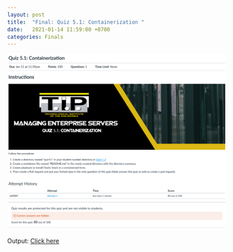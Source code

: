 ```yaml
---
layout: post
title:  "Final: Quiz 5.1: Containerization "
date:   2021-01-14 11:59:00 +0700
categories: Finals
---
```

![Quiz 5.1](/assets/img/quiz51.png)

Output: [Click here](https://github.com/eperol-tip/sysad2-12021/commit/9aa51958632d442fa66b2d86235b5808dcf2e163)